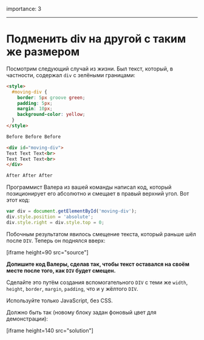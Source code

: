 importance: 3

---

# Подменить div на другой с таким же размером

Посмотрим следующий случай из жизни. Был текст, который, в частности, содержал `div` с зелёными границами:

```html run no-beautify
<style>
  #moving-div {
    border: 5px groove green;
    padding: 5px;
    margin: 10px;
    background-color: yellow;
  }
</style>

Before Before Before

<div id="moving-div">
Text Text Text<br>
Text Text Text<br>
</div>

After After After
```

Программист Валера из вашей команды написал код, который позиционирует его абсолютно и смещает в правый верхний угол. Вот этот код:

```js
var div = document.getElementById('moving-div');
div.style.position = 'absolute';
div.style.right = div.style.top = 0;
```

Побочным результатом явилось смещение текста, который раньше шёл после `DIV`. Теперь он поднялся вверх:

[iframe height=90 src="source"]

**Допишите код Валеры, сделав так, чтобы текст оставался на своём месте после того, как `DIV` будет смещен.**

Сделайте это путём создания вспомогательного `DIV` с теми же `width`, `height`, `border`, `margin`, `padding`, что и у жёлтого `DIV`.

Используйте только JavaScript, без CSS.

Должно быть так (новому блоку задан фоновый цвет для демонстрации):

[iframe height=140 src="solution"]

